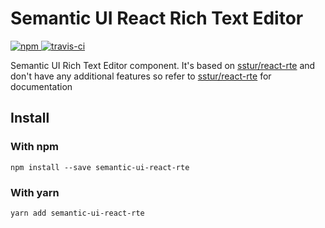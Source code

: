 # Semantic UI React Rich Text Editor

<p>
  <a href="https://www.npmjs.com/package/semantic-ui-react-rte">
    <img alt="npm" src="https://img.shields.io/npm/v/semantic-ui-react-rte.svg?style=flat-square" />
  </a>
  <a href="https://travis-ci.org/saitonakamura/semantic-ui-react-rte?branch=master">
    <img alt="travis-ci" src="https://travis-ci.org/saitonakamura/semantic-ui-react-rte.svg?branch=master" />
  </a>
</p>

Semantic UI Rich Text Editor component. It's based on [sstur/react-rte](https://github.com/sstur/react-rte) and don't have any additional features so refer to [sstur/react-rte](https://github.com/sstur/react-rte) for documentation

## Install

### With npm

`npm install --save semantic-ui-react-rte`

### With yarn

`yarn add semantic-ui-react-rte`
